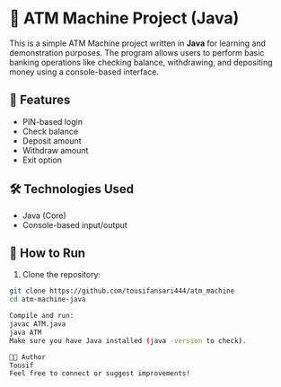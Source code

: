 # 🏧 ATM Machine Project (Java)

This is a simple ATM Machine project written in **Java** for learning and demonstration purposes. The program allows users to perform basic banking operations like checking balance, withdrawing, and depositing money using a console-based interface.

## 📌 Features

- PIN-based login
- Check balance
- Deposit amount
- Withdraw amount
- Exit option

## 🛠️ Technologies Used

- Java (Core)
- Console-based input/output

## 📂 How to Run

1. Clone the repository:

```bash
git clone https://github.com/tousifansari444/atm_machine
cd atm-machine-java

Compile and run:
javac ATM.java
java ATM
Make sure you have Java installed (java -version to check).

👨‍💻 Author
Tousif
Feel free to connect or suggest improvements!